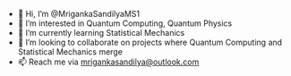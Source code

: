 - 👋 Hi, I’m @MrigankaSandilyaMS1
- 👀 I’m interested in Quantum Computing, Quantum Physics
- 🌱 I’m currently learning Statistical Mechanics
- 💞️ I’m looking to collaborate on projects where Quantum Computing and Statistical Mechanics merge
- 📫 Reach me via mrigankasandilya@outlook.com

<!---
MrigankaSandilyaMS1/MrigankaSandilyaMS1 is a ✨ special ✨ repository because its `README.md` (this file) appears on your GitHub profile.
You can click the Preview link to take a look at your changes.
--->
